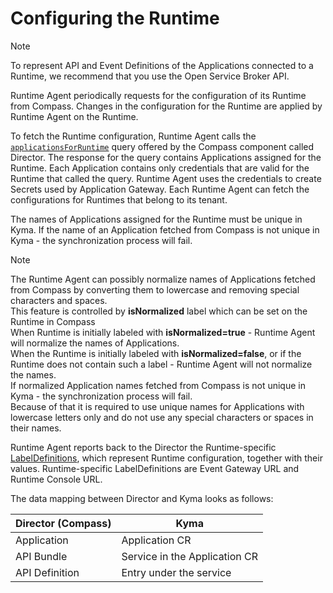 # Configuring the Runtime

> [!NOTE]
> To represent API and Event Definitions of the Applications connected to a Runtime, we recommend that you use the Open Service Broker API.

Runtime Agent periodically requests for the configuration of its Runtime from Compass.
Changes in the configuration for the Runtime are applied by Runtime Agent on the Runtime.

To fetch the Runtime configuration, Runtime Agent calls the [`applicationsForRuntime`](https://github.com/kyma-incubator/compass/blob/master/components/director/pkg/graphql/schema.graphql) query offered by the Compass component called Director.
The response for the query contains Applications assigned for the Runtime.
Each Application contains only credentials that are valid for the Runtime that called the query. Runtime Agent uses the credentials to create Secrets used by Application Gateway.
Each Runtime Agent can fetch the configurations for Runtimes that belong to its tenant.

The names of Applications assigned for the Runtime must be unique in Kyma.
If the name of an Application fetched from Compass is not unique in Kyma - the synchronization process will fail.  

> [!NOTE]
> The Runtime Agent can possibly normalize names of Applications fetched from Compass by converting them to lowercase and removing special characters and spaces.\
> This feature is controlled by **isNormalized** label which can be set on the Runtime in Compass\
> When Runtime is initially labeled with **isNormalized=true** - Runtime Agent will normalize the names of Applications.\
> When the Runtime is initially labeled with **isNormalized=false**, or if the Runtime does not contain such a label - Runtime Agent will not normalize the names.\
> If normalized Application names fetched from Compass is not unique in Kyma - the synchronization process will fail.\
> Because of that it is required to use unique names for Applications with lowercase letters only and do not use any special characters or spaces in their names.
  

Runtime Agent reports back to the Director the Runtime-specific [LabelDefinitions](https://github.com/kyma-incubator/compass/blob/master/docs/compass/03-04-labels.md#labeldefinitions), which represent Runtime configuration, together with their values.
Runtime-specific LabelDefinitions are Event Gateway URL and Runtime Console URL.

The data mapping between Director and Kyma looks as follows:

| **Director (Compass)**    | **Kyma**                      |
|---------------------------|-------------------------------|
| Application               | Application CR                |
| API Bundle                | Service in the Application CR |
| API Definition            | Entry under the service       |
